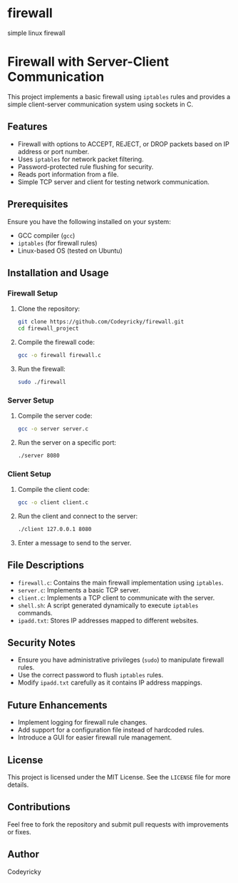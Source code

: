 # firewall
simple linux firewall 
# Firewall with Server-Client Communication

This project implements a basic firewall using `iptables` rules and provides a simple client-server communication system using sockets in C.

## Features

- Firewall with options to ACCEPT, REJECT, or DROP packets based on IP address or port number.
- Uses `iptables` for network packet filtering.
- Password-protected rule flushing for security.
- Reads port information from a file.
- Simple TCP server and client for testing network communication.

## Prerequisites

Ensure you have the following installed on your system:

- GCC compiler (`gcc`)
- `iptables` (for firewall rules)
- Linux-based OS (tested on Ubuntu)

## Installation and Usage

### Firewall Setup

1. Clone the repository:
   ```sh
   git clone https://github.com/Codeyricky/firewall.git
   cd firewall_project
   ```
2. Compile the firewall code:
   ```sh
   gcc -o firewall firewall.c
   ```
3. Run the firewall:
   ```sh
   sudo ./firewall
   ```

### Server Setup

1. Compile the server code:
   ```sh
   gcc -o server server.c
   ```
2. Run the server on a specific port:
   ```sh
   ./server 8080
   ```

### Client Setup

1. Compile the client code:
   ```sh
   gcc -o client client.c
   ```
2. Run the client and connect to the server:
   ```sh
   ./client 127.0.0.1 8080
   ```
3. Enter a message to send to the server.

## File Descriptions

- `firewall.c`: Contains the main firewall implementation using `iptables`.
- `server.c`: Implements a basic TCP server.
- `client.c`: Implements a TCP client to communicate with the server.
- `shell.sh`: A script generated dynamically to execute `iptables` commands.
- `ipadd.txt`: Stores IP addresses mapped to different websites.

## Security Notes

- Ensure you have administrative privileges (`sudo`) to manipulate firewall rules.
- Use the correct password to flush `iptables` rules.
- Modify `ipadd.txt` carefully as it contains IP address mappings.

## Future Enhancements

- Implement logging for firewall rule changes.
- Add support for a configuration file instead of hardcoded rules.
- Introduce a GUI for easier firewall rule management.

## License

This project is licensed under the MIT License. See the `LICENSE` file for more details.

## Contributions

Feel free to fork the repository and submit pull requests with improvements or fixes.

## Author

Codeyricky

